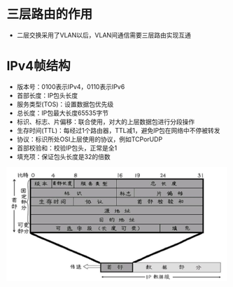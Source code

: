 # 三层路由的作用

* 二层交换采用了VLAN以后，VLAN间通信需要三层路由实现互通

# IPv4帧结构

* 版本号：0100表示IPv4，0110表示IPv6
* 首部长度：IP包头长度
* 服务类型\(TOS\)：设置数据包优先级
* 总长度：IP包最大长度65535字节
* 标识、标志、片偏移：联合使用，对大的上层数据包进行分段操作
* 生存时间\(TTL\)：每经过1个路由器，TTL减1，避免IP包在网络中不停被转发
* 协议：标识所处OSI上层使用的协议，例如TCPorUDP
* 首部校验和：校验IP包头，正常是全1
* 填充项：保证包头长度是32的倍数

![](/assets/Figure-0145-142.jpg)

